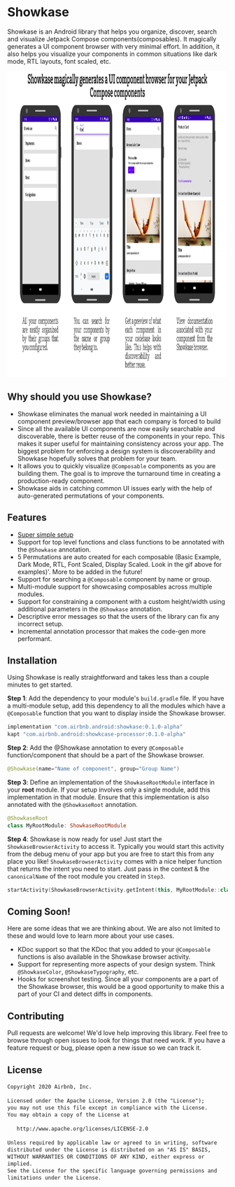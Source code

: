 # Showkase

Showkase is an Android library that helps you organize, discover, search and visualize Jetpack 
Compose components(composables). It magically generates a UI component browser with very minimal 
effort. In addition, it also helps you visualize your components in common situations like dark 
mode, RTL layouts, font scaled, etc.  

<p align="center">
    <img height="700" src="assets/showkase_features.png">
</p>
 
 ## Why should you use Showkase?
 - Showkase eliminates the manual work needed in maintaining a UI component preview/browser app that 
 each company is forced to build
 - Since all the available UI components are now easily searchable and discoverable, there is better 
 reuse of the components in your repo. This makes it super useful for maintaining consistency across 
 your app. The biggest problem for enforcing a design system is discoverability and Showkase 
 hopefully solves that problem for your team.
 - It allows you to quickly visualize `@Composable` components as you are building them. The goal is
  to improve the turnaround time in creating a production-ready component.
 - Showkase aids in catching common UI issues early with the help of auto-generated permutations 
 of your components.
 
  ## Features
  - [Super simple setup](#Installation)
  - Support for top level functions and class functions to be annotated with the `@Showkase` annotation.
  - 5 Permutations are auto created for each composable (Basic Example, Dark Mode, RTL, Font 
  Scaled, Display Scaled. Look in the gif above for examples)'. More to be added in the future!
  - Support for searching a `@Composable` component by name or group.
  - Multi-module support for showcasing composables across multiple modules.
  - Support for constraining a component with a custom height/width using additional parameters in 
  the `@Showkase` annotation.
  - Descriptive error messages so that the users of the library can fix any incorrect setup.
  - Incremental annotation processor that makes the code-gen more performant. 

## Installation

Using Showkase is really straightforward and takes less than a couple minutes to get started.

**Step 1**: Add the dependency to your module's `build.gradle` file. If you have a multi-module 
setup, add this dependency to all the modules which have a `@Composable` function that you want to 
display inside the Showkase browser.

```kotlin
implementation "com.airbnb.android:showkase:0.1.0-alpha"
kapt "com.airbnb.android:showkcase-processor:0.1.0-alpha"
```

**Step 2**: Add the @Showkase annotation to every `@Composable` function/component that should 
be a part of the Showkase browser. 

```kotlin
@Showkase(name="Name of component", group="Group Name")
```

**Step 3**: Define an implementation of the `ShowkaseRootModule` interface in your **root** module.
 If your setup involves only a single module, add this implementation in that module. Ensure that this 
implementation is also annotated with the `@ShowkaseRoot` annotation.

```kotlin
@ShowkaseRoot
class MyRootModule: ShowkaseRootModule
```

**Step 4**: Showkase is now ready for use! Just start the `ShowkaseBrowserActivity` to access it. 
Typically you would start this activity from the debug menu of your app but you are free to start 
this from any place you like! `ShowkaseBrowserActivity` comes with a nice helper function that 
returns the intent you need to start. Just pass in the context & the `canonicalName` of the root 
module you created in `Step3`.
 

```kotlin
startActivity(ShowkaseBrowserActivity.getIntent(this, MyRootModule::class.java.canonicalName!!))
```

## Coming Soon!

Here are some ideas that we are thinking about. We are also not limited to these and would love 
to learn more about your use cases.

- KDoc support so that the KDoc that you added to your `@Composable` functions is also available in
 the Showkase browser activity.
- Support for representing more aspects of your design system. Think `@ShowkaseColor`, 
`@ShowkaseTypography`, etc.
- Hooks for screenshot testing. Since all your components are a part of the Showkase browser, 
this would be a good opportunity to make this a part of your CI and detect diffs in components. 

## Contributing
Pull requests are welcome! We'd love help improving this library. Feel free to browse through 
open issues to look for things that need work. If you have a feature request or bug, please open 
a new issue so we can track it.

## License

```
Copyright 2020 Airbnb, Inc.

Licensed under the Apache License, Version 2.0 (the "License");
you may not use this file except in compliance with the License.
You may obtain a copy of the License at

   http://www.apache.org/licenses/LICENSE-2.0

Unless required by applicable law or agreed to in writing, software
distributed under the License is distributed on an "AS IS" BASIS,
WITHOUT WARRANTIES OR CONDITIONS OF ANY KIND, either express or implied.
See the License for the specific language governing permissions and
limitations under the License.
```
